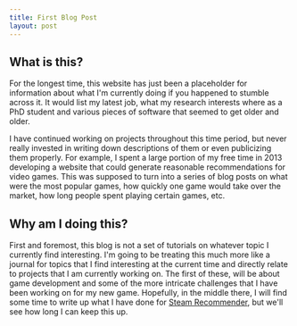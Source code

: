```yaml
---
title: First Blog Post
layout: post
---
```


## What is this?

For the longest time, this website has just been a placeholder for information
about what I'm currently doing if you happened to stumble across it.  It would
list my latest job, what my research interests where as a PhD student and
various pieces of software that seemed to get older and older.  

I have continued working on projects throughout this time period, but never
really invested in writing down descriptions of them or even publicizing
them properly. For example, I spent a large portion of my free time in 2013
developing a website that could generate reasonable recommendations for
video games. This was supposed to turn into a series of blog posts on what
were the most popular games, how quickly one game would take over the
market, how long people spent playing certain games, etc.  


## Why am I doing this?

First and foremost, this blog is not a set of tutorials on whatever topic I
currently find interesting. I'm going to be treating this much more like a
journal for topics that I find interesting at the current time and directly
relate to projects that I am currently working on. The first of these, will
be about game development and some of the more intricate challenges that I
have been working on for my new game. Hopefully, in the middle there, I will
find some time to write up what I have done for [Steam
Recommender](http://www.steamrecommender.com), but we'll see how long I can
keep this up.  
